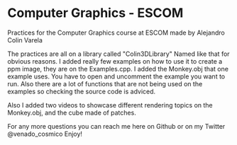 # Computer Graphics - ESCOM

Practices for the Computer Graphics course at ESCOM made by Alejandro Colin Varela

The practices are all on a library called "Colin3DLibrary" Named like that for obvious reasons.
I added really few examples on how to use it to create a ppm image, they are on the Examples.cpp. I added the Monkey.obj that one example uses.
You have to open and uncomment the example you want to run. Also there are a lot of functions that are not being used on the examples so checking the source code is adviced.

Also I added two videos to showcase different rendering topics on the Monkey.obj, and the cube made of patches.

For any more questions you can reach me here on Github or on my Twitter @venado_cosmico
Enjoy!
